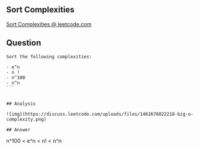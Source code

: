## Sort Complexities

[Sort Complexities @ leetcode.com](https://leetcode.com/articles/sort-complexities/)

## Question

```
Sort the following complexities:

- e^n
- n !
- n^100
- n^n
​​```


## Analysis

![img](https://discuss.leetcode.com/uploads/files/1461676022218-big-o-complexity.png)

## Answer

```
n^100 < e^n < n! < n^n
```